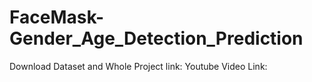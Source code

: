 # FaceMask-Gender_Age_Detection_Prediction

Download Dataset and Whole Project link:
Youtube Video Link:
